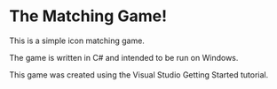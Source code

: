 # The Matching Game!

This is a simple icon matching game.

The game is written in C# and intended to be run on Windows.

This game was created using the Visual Studio Getting Started tutorial.